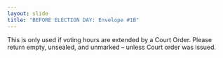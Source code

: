 ```yaml
---
layout: slide
title: "BEFORE ELECTION DAY: Envelope #1B"
---
```


This is only used if voting hours are extended by a Court Order. Please return empty, unsealed, and unmarked – unless Court order was issued.
